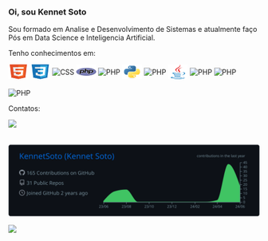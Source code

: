 ### Oi, sou Kennet Soto 

<p>Sou formado em Analise e Desenvolvimento de Sistemas e atualmente faço Pós em Data Science e Inteligencia Artificial.</p>


<p>Tenho conhecimentos em: </p>
<div style="display: inline_block">
  <img align="center" alt="HTML" height="30" width="40" src="https://raw.githubusercontent.com/devicons/devicon/master/icons/html5/html5-original.svg">
  <img align="center" alt="CSS" height="30" width="40" src="https://raw.githubusercontent.com/devicons/devicon/master/icons/css3/css3-original.svg">
  <img align="center" alt="CSS" height="30" width="40" src="https://cdn.jsdelivr.net/gh/devicons/devicon@latest/icons/git/git-plain-wordmark.svg">
  <img align="center" alt="PHP" height="30" width="40" src="https://raw.githubusercontent.com/devicons/devicon/master/icons/php/php-original.svg">
  <img align="center" alt="PHP" height="30" width="40" src="https://cdn.jsdelivr.net/gh/devicons/devicon@latest/icons/azuresqldatabase/azuresqldatabase-original.svg"/>
  <img align="center" alt="PHP" height="30" width="40" src="https://raw.githubusercontent.com/devicons/devicon/master/icons/python/python-original.svg">
  <img align="center" alt="PHP" height="30" width="40" src="https://cdn.jsdelivr.net/gh/devicons/devicon@latest/icons/pandas/pandas-original-wordmark.svg">
  <img align="center" alt="PHP" height="30" width="40" src="https://raw.githubusercontent.com/devicons/devicon/master/icons/java/java-original.svg">
  <img align="center" alt="PHP" height="30" width="40" src="https://cdn.jsdelivr.net/gh/devicons/devicon@latest/icons/spring/spring-original-wordmark.svg"/>
  <img align="center" alt="PHP" height="30" width="40" src="https://cdn.jsdelivr.net/gh/devicons/devicon@latest/icons/mongodb/mongodb-original-wordmark.svg"><br><br>
  <img align="center" alt="PHP" height="30" width="40" src="https://cdn.jsdelivr.net/gh/devicons/devicon@latest/icons/arduino/arduino-original-wordmark.svg"/><br>
</div>

<div>
<p>Contatos:</p>
<a href="https://br.linkedin.com/in/kennet-soto-b898868a" target="_blank"><img src="https://img.shields.io/badge/-LinkedIn-%230077B5?style=for-the-badge&logo=linkedin&logoColor=white" target="_blank"></a> 
</div><br>

 [![Profile](https://raw.githubusercontent.com/KennetSoto/KennetSoto/main/profile-summary-card-output/github_dark/0-profile-details.svg)](https://github.com/vn7n24fzkq/github-profile-summary-cards)

<img src="https://capsule-render.vercel.app/api?type=Waving&color=004f20&fontColor=e5d5c5&height=150&section=footer&animation=fadeIn" />
